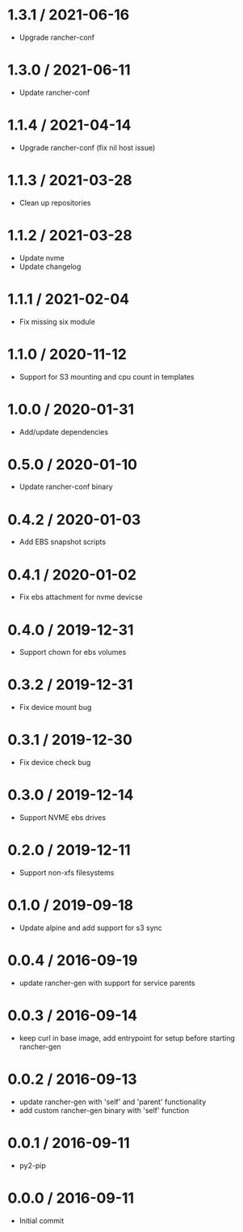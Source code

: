 
1.3.1 / 2021-06-16
==================

  * Upgrade rancher-conf

1.3.0 / 2021-06-11
==================

  * Update rancher-conf

1.1.4 / 2021-04-14
==================

  * Upgrade rancher-conf (fix nil host issue)

1.1.3 / 2021-03-28
==================

  * Clean up repositories

1.1.2 / 2021-03-28
==================

  * Update nvme
  * Update changelog

1.1.1 / 2021-02-04
==================

* Fix missing six module

1.1.0 / 2020-11-12
==================

  * Support for S3 mounting and cpu count in templates

1.0.0 / 2020-01-31
==================

  * Add/update dependencies

0.5.0 / 2020-01-10
==================

  * Update rancher-conf binary

0.4.2 / 2020-01-03
==================

  * Add EBS snapshot scripts

0.4.1 / 2020-01-02
==================

  * Fix ebs attachment for nvme devicse

0.4.0 / 2019-12-31
==================

  * Support chown for ebs volumes

0.3.2 / 2019-12-31
==================

  * Fix device mount bug

0.3.1 / 2019-12-30
==================

  * Fix device check bug

0.3.0 / 2019-12-14
==================

  * Support NVME ebs drives

0.2.0 / 2019-12-11
==================

  * Support non-xfs filesystems

0.1.0 / 2019-09-18
==================

  * Update alpine and add support for s3 sync

0.0.4 / 2016-09-19
==================

  * update rancher-gen with support for service parents

0.0.3 / 2016-09-14
==================

  * keep curl in base image, add entrypoint for setup before starting rancher-gen

0.0.2 / 2016-09-13
==================

  * update rancher-gen with 'self' and 'parent' functionality
  * add custom rancher-gen binary with 'self' function

0.0.1 / 2016-09-11
==================

  * py2-pip

0.0.0 / 2016-09-11
==================

  * Initial commit
